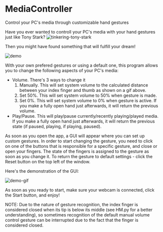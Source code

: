 # MediaController
Control your PC's media through customizable hand gestures

Have you ever wanted to controll your PC's media with your hand gestures just like Tony Stark?
![tinkering-tony-stark](https://user-images.githubusercontent.com/48392479/234363659-7e270b55-8d9e-49e7-93c8-df442d2f0fd6.gif)

Then you might have found something that will fulfill your dream!

![demo](https://user-images.githubusercontent.com/48392479/234905463-317b7f7d-f7c7-46f2-ad4a-f0ae40e70c7f.gif)

With your own prefered gestures or using a default one, this program allows you to change the following aspects of your PC's media:
- Volume. There's 3 ways to change it
  1. Manually. This will set system volume to the calculated distance between your index finger and thumb as shown on a gif above.
  2. Set 50%. This will set system volume to 50% when gesture is made.
  3. Set 0%. This will set system volume to 0% when gesture is active. If you make a fully open hand just afterwards, it will return the previous volume.
- Play/Pause. This will play/pause currently/recently playing/played media. If you make a fully open hand just afterwards, it will return the previous state (if paused, playing, if playing, paused).

As soon as you open the app, a GUI will appear where you can set up custom gestures. 
In order to start changing the gesture, you need to click on one of the buttons that is responsible for a specific gesture, and close or open your fingers. 
The state of the fingers is assigned to the gesture as soon as you change it. To return the gesture to default settings - click the Reset button on the top left of the window.

Here's the demonstration of the GUI:

![demo-gif](https://user-images.githubusercontent.com/48392479/234918753-441fbfc3-97e0-4a90-b5e4-35cfabb4a05c.gif)


As soon as you ready to start, make sure your webcam is connected, click the Start button, and enjoy!


NOTE:
Due to the nature of gesture recognition, the index finger is considered closed when its tip is below its middle (see HM.py for a better understanding), so sometimes recognition of the default manual volume control gesture can be interrupted due to the fact that the finger is considered closed.
